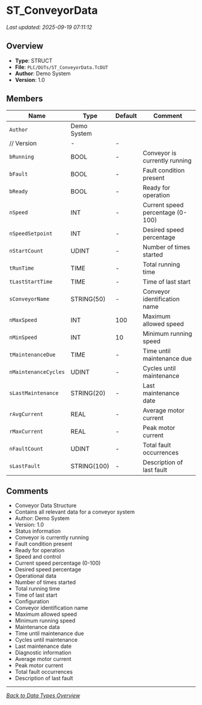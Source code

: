 # ST_ConveyorData

*Last updated: 2025-09-19 07:11:12*

## Overview

- **Type**: STRUCT
- **File**: `PLC/DUTs/ST_ConveyorData.TcDUT`
- **Author**: Demo System
- **Version**: 1.0

## Members
| Name | Type | Default | Comment |
|------|------|---------|---------|
| `Author` | Demo System
	// Version | - | - |
| `bRunning` | BOOL | - | Conveyor is currently running |
| `bFault` | BOOL | - | Fault condition present |
| `bReady` | BOOL | - | Ready for operation |
| `nSpeed` | INT | - | Current speed percentage (0-100) |
| `nSpeedSetpoint` | INT | - | Desired speed percentage |
| `nStartCount` | UDINT | - | Number of times started |
| `tRunTime` | TIME | - | Total running time |
| `tLastStartTime` | TIME | - | Time of last start |
| `sConveyorName` | STRING(50) | - | Conveyor identification name |
| `nMaxSpeed` | INT | 100 | Maximum allowed speed |
| `nMinSpeed` | INT | 10 | Minimum running speed |
| `tMaintenanceDue` | TIME | - | Time until maintenance due |
| `nMaintenanceCycles` | UDINT | - | Cycles until maintenance |
| `sLastMaintenance` | STRING(20) | - | Last maintenance date |
| `rAvgCurrent` | REAL | - | Average motor current |
| `rMaxCurrent` | REAL | - | Peak motor current |
| `nFaultCount` | UDINT | - | Total fault occurrences |
| `sLastFault` | STRING(100) | - | Description of last fault |

## Comments

- Conveyor Data Structure
- Contains all relevant data for a conveyor system
- Author: Demo System
- Version: 1.0
- Status information
- Conveyor is currently running
- Fault condition present
- Ready for operation
- Speed and control
- Current speed percentage (0-100)
- Desired speed percentage
- Operational data
- Number of times started
- Total running time
- Time of last start
- Configuration
- Conveyor identification name
- Maximum allowed speed
- Minimum running speed
- Maintenance data
- Time until maintenance due
- Cycles until maintenance
- Last maintenance date
- Diagnostic information
- Average motor current
- Peak motor current
- Total fault occurrences
- Description of last fault

---
*[Back to Data Types Overview](Data-Types.md)*
